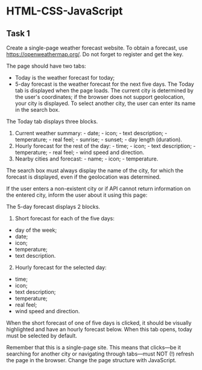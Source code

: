 # HTML-CSS-JavaScript

## Task 1
  Create a single-page weather forecast website.
  To obtain a forecast, use https://openweathermap.org/. Do not forget to register and get the key.

  The page should have two tabs:
  - Today is the weather forecast for today;
  - 5-day forecast is the weather forecast for the next five days.
  The Today tab is displayed when the page loads. The current city is determined by the user's coordinates; if the browser does not support geolocation, your city is displayed.   To select another city, the user can enter its name in the search box.
  
  The Today tab displays three blocks.
  1. Current weather summary:
    - date;
    - icon;
    - text description;
    - temperature;
    - real feel;
    - sunrise;
    - sunset;
    - day length (duration).
   2. Hourly forecast for the rest of the day:
    - time;
    - icon;
    - text description;
    - temperature;
    - real feel;
    - wind speed and direction.
   3. Nearby cities and forecast:
    - name;
    - icon;
    - temperature.
      
  The search box must always display the name of the city, for which the forecast is displayed, even if the geolocation was determined.

  If the user enters a non-existent city or if API cannot return information on the entered city, inform the user about it using this page:

  The 5-day forecast displays 2 blocks.
  1. Short forecast for each of the five days:
   - day of the week;
   - date;
   - icon;
   - temperature;
   - text description.
  2. Hourly forecast for the selected day:
   - time;
   - icon;
   - text description;
   - temperature;
   - real feel;
   - wind speed and direction.

  When the short forecast of one of five days is clicked, it should be visually highlighted and have an hourly forecast below.
  When this tab opens, today must be selected by default.

  Remember that this is a single-page site. This means that clicks—be it searching for another city or navigating through tabs—must NOT (!) refresh the page in the browser. Change the page structure with JavaScript.
